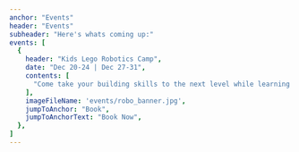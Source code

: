 ```yaml
---
anchor: "Events"
header: "Events"
subheader: "Here's whats coming up:"
events: [
  {
    header: "Kids Lego Robotics Camp",
    date: "Dec 20-24 | Dec 27-31",
    contents: [
      "Come take your building skills to the next level while learning about gears, motors, and sensors. You will dive into the basics of engineering with a teammate and use LEGO(r) construction kits to build and program exciting interactive machines that move, react, and make sounds!",
    ],
    imageFileName: 'events/robo_banner.jpg',
    jumpToAnchor: "Book",
    jumpToAnchorText: "Book Now",
  },
]
---
```

